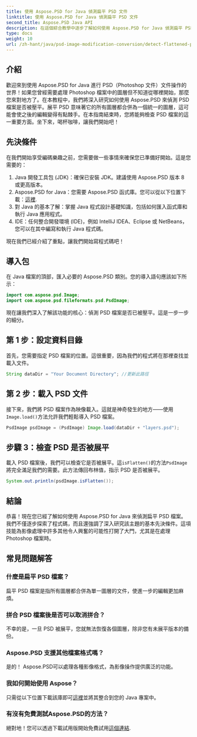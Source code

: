 ```yaml
---
title: 使用 Aspose.PSD for Java 偵測扁平 PSD 文件
linktitle: 使用 Aspose.PSD for Java 偵測扁平 PSD 文件
second_title: Aspose.PSD Java API
description: 在這個綜合教學中逐步了解如何使用 Aspose.PSD for Java 偵測扁平 PSD 檔案。
type: docs
weight: 10
url: /zh-hant/java/psd-image-modification-conversion/detect-flattened-psd-files/
---
```

## 介紹

歡迎來到使用 Aspose.PSD for Java 進行 PSD（Photoshop 文件）文件操作的世界！如果您曾經需要處理 Photoshop 檔案中的圖層但不知道從哪裡開始，那麼您來對地方了。在本教程中，我們將深入研究如何使用 Aspose.PSD 來偵測 PSD 檔案是否被壓平。展平 PSD 意味著它的所有圖層都合併為一個統一的圖層，這可能會使之後的編輯變得有點棘手。在本指南結束時，您將能夠檢查 PSD 檔案的這一重要方面。坐下來，喝杯咖啡，讓我們開始吧！

## 先決條件

在我們開始享受編碼樂趣之前，您需要做一些事情來確保您已準備好開始。這是您需要的：

1. Java 開發工具包 (JDK)：確保已安裝 JDK。建議使用 Aspose.PSD 版本 8 或更高版本。
2.  Aspose.PSD for Java：您需要 Aspose.PSD 函式庫。您可以從以下位置下載：[這裡](https://releases.aspose.com/psd/java/).
3. 對 Java 的基本了解：掌握 Java 程式設計基礎知識，包括如何匯入函式庫和執行 Java 應用程式。
4. IDE：任何整合開發環境 (IDE)，例如 IntelliJ IDEA、Eclipse 或 NetBeans，您可以在其中編寫和執行 Java 程式碼。

現在我們已經介紹了重點，讓我們開始寫程式碼吧！

## 導入包

在 Java 檔案的頂部，匯入必要的 Aspose.PSD 類別。您的導入語句應該如下所示：

```java
import com.aspose.psd.Image;
import com.aspose.psd.fileformats.psd.PsdImage;
```

現在讓我們深入了解該功能的核心：偵測 PSD 檔案是否已被壓平。這是一步一步的細分。

## 第 1 步：設定資料目錄

首先，您需要指定 PSD 檔案的位置。這很重要，因為我們的程式將在那裡查找並載入文件。

```java
String dataDir = "Your Document Directory"; //更新此路徑
```

## 第 2 步：載入 PSD 文件

接下來，我們將 PSD 檔案作為映像載入。這就是神奇發生的地方——使用`Image.load()`方法允許我們輕鬆導入 PSD 檔案。

```java
PsdImage psdImage = (PsdImage) Image.load(dataDir + "layers.psd");
```

## 步驟 3：檢查 PSD 是否被展平

載入 PSD 檔案後，我們可以檢查它是否被展平。這`isFlatten()`的方法`PsdImage`將完全滿足我們的需要。此方法傳回布林值，指示 PSD 是否被展平。

```java
System.out.println(psdImage.isFlatten());
```

## 結論

恭喜！現在您已經了解如何使用 Aspose.PSD for Java 來偵測扁平 PSD 檔案。我們不僅逐步探索了程式碼，而且還強調了深入研究該主題的基本先決條件。這項技能為影像處理中許多其他令人興奮的可能性打開了大門，尤其是在處理 Photoshop 檔案時。

## 常見問題解答

### 什麼是扁平 PSD 檔案？
扁平 PSD 檔案是指所有圖層都合併為單一圖層的文件，使進一步的編輯更加麻煩。

### 拼合 PSD 檔案後是否可以取消拼合？
不幸的是，一旦 PSD 被展平，您就無法恢復各個圖層，除非您有未展平版本的備份。

### Aspose.PSD 支援其他檔案格式嗎？
是的！ Aspose.PSD可以處理各種影像格式，為影像操作提供廣泛的功能。

### 我如何開始使用 Aspose？
只需從以下位置下載該庫即可[這裡](https://releases.aspose.com/psd/java/)並將其整合到您的 Java 專案中。

### 有沒有免費測試Aspose.PSD的方法？
絕對地！您可以透過下載試用版開始免費試用[這個連結](https://releases.aspose.com/).